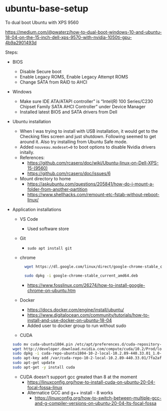 # ubuntu-base-setup

To dual boot Ubuntu with XPS 9560

https://medium.com/@pwaterz/how-to-dual-boot-windows-10-and-ubuntu-18-04-on-the-15-inch-dell-xps-9570-with-nvidia-1050ti-gpu-4b9a2901493d

Steps:
- BIOS
  - Disable Secure boot 
  - Enable Legacy ROMS, Enable Legacy Attempt ROMS
  - Change SATA from RAID to AHCI
- Windows 
  - Make sure IDE ATA/ATAPI controller” is “Intel(R) 100 Series/C230 Chipset Family SATA AHCI Controller” under Device Manager
  - Installed latest BIOS and SATA drivers from Dell
- Ubuntu installation
  - When I was trying to install with USB installation, it would get to the Checking files screen and just shutdown. Following seemed to get around it. Also try installing from Ubuntu Safe mode.
  - Added `nouveau.modeset=0` to boot options to disable Nvidia drivers initally.
  - References: 
    - https://github.com/rcasero/doc/wiki/Ubuntu-linux-on-Dell-XPS-15-(9560)
    - https://github.com/rcasero/doc/issues/6
  - Mount directory to home
    - https://askubuntu.com/questions/205841/how-do-i-mount-a-folder-from-another-partition
    - https://www.shellhacks.com/remount-etc-fstab-without-reboot-linux/
- Application installations
  - VS Code
    - Used software store
  - Git 
    - `sudo apt install git`
  - chrome

    ```bash
      wget https://dl.google.com/linux/direct/google-chrome-stable_current_amd64.deb

      sudo dpkg -i google-chrome-stable_current_amd64.deb
    ```
    - https://www.fosslinux.com/26274/how-to-install-google-chrome-on-ubuntu.htm
  - Docker
    - https://docs.docker.com/engine/install/ubuntu/
    - https://www.digitalocean.com/community/tutorials/how-to-install-and-use-docker-on-ubuntu-18-04
    - Added user to docker group to run without sudo
  - CUDA
  
  ```bash
  sudo mv cuda-ubuntu1804.pin /etc/apt/preferences.d/cuda-repository-pin-600
  wget http://developer.download.nvidia.com/compute/cuda/10.2/Prod/local_installers/cuda-repo-ubuntu1804-10-2-local-10.2.89-440.33.01_1.0-1_amd64.deb
  sudo dpkg -i cuda-repo-ubuntu1804-10-2-local-10.2.89-440.33.01_1.0-1_amd64.deb
  sudo apt-key add /var/cuda-repo-10-2-local-10.2.89-440.33.01/7fa2af80.pub
  sudo apt-get update
  sudo apt-get -y install cuda
  ```
   - CUDA doesn't support gcc greated than 8 at the moment
     - https://linuxconfig.org/how-to-install-cuda-on-ubuntu-20-04-focal-fossa-linux
     - Alternatice GCC and  g++ install - 8 works
       - https://linuxconfig.org/how-to-switch-between-multiple-gcc-and-g-compiler-versions-on-ubuntu-20-04-lts-focal-fossa